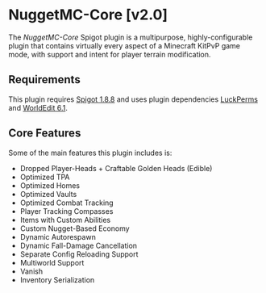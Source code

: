 # NuggetMC-Core [v2.0]

The *NuggetMC-Core* Spigot plugin is a multipurpose, highly-configurable plugin that contains virtually every aspect of a Minecraft KitPvP game mode, with support and intent for player terrain modification.

## Requirements

This plugin requires [Spigot 1.8.8](https://www.spigotmc.org/wiki/buildtools/#1-8-8) and uses plugin dependencies [LuckPerms](https://luckperms.net/download) and [WorldEdit 6.1](https://dev.bukkit.org/projects/worldedit/files/880435).

## Core Features

Some of the main features this plugin includes is:
- Dropped Player-Heads + Craftable Golden Heads (Edible)
- Optimized TPA
- Optimized Homes
- Optimized Vaults
- Optimized Combat Tracking
- Player Tracking Compasses
- Items with Custom Abilities
- Custom Nugget-Based Economy
- Dynamic Autorespawn
- Dynamic Fall-Damage Cancellation
- Separate Config Reloading Support
- Multiworld Support
- Vanish
- Inventory Serialization